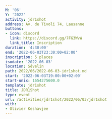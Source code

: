 ```yaml
---
M: '06'
Y: '2022'
activity: jdr1shot
address: Av. de Tivoli 74, Lausanne
buttons:
- icon: discord
  link: https://discord.gg/7FG3WvW
  link_title: Inscription
duration: '4:30:00'
end: '2022-06-03T23:30:00+02:00'
inscription: 5 places
isodate: '2022-06-03'
location: Sévelin
path: 2022/06/2022-06-03-jdr1shot.md
start: '2022-06-03T19:00:00+02:00'
start-unix: 1654275600.0
template: jdr1shot
title: JDR1Shot
type: event
url: /activities/jdr1shot/2022/06/03/jdr1shot
with:
- Olivier Keshavjee
---
```

